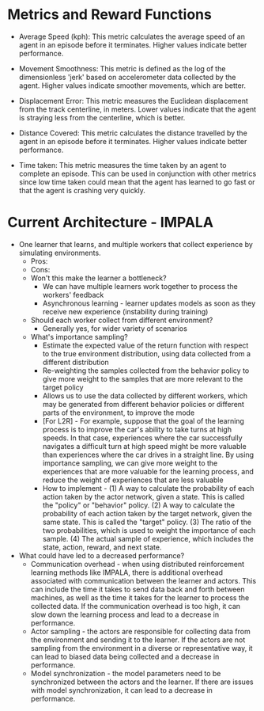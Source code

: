 # Metrics and Reward Functions
- Average Speed (kph): This metric calculates the average speed of an agent in an episode before it terminates. Higher values indicate better performance.

- Movement Smoothness: This metric is defined as the log of the dimensionless 'jerk' based on accelerometer data collected by the agent. Higher values indicate smoother movements, which are better.

- Displacement Error: This metric measures the Euclidean displacement from the track centerline, in meters. Lower values indicate that the agent is straying less from the centerline, which is better.

- Distance Covered: This metric calculates the distance travelled by the agent in an episode before it terminates. Higher values indicate better performance.

- Time taken: This metric measures the time taken by an agent to complete an episode. This can be used in conjunction with other metrics since low time taken could mean that the agent has learned to go fast or that the agent is crashing very quickly.

# Current Architecture - IMPALA
- One learner that learns, and multiple workers that collect experience by simulating environments.
    - Pros:
    - Cons:
    - Won't this make the learner a bottleneck?
        - We can have multiple learners work together to process the workers' feedback
        - Asynchronous learning - learner updates models as soon as they receive new experience (instability during training)
    - Should each worker collect from different environment?
        - Generally yes, for wider variety of scenarios
    - What's importance sampling?
        - Estimate the expected value of the return function with respect to the true environment distribution, using data collected from a different distribution
        - Re-weighting the samples collected from the behavior policy to give more weight to the samples that are more relevant to the target policy
        - Allows us to use the data collected by different workers, which may be generated from different behavior policies or different parts of the environment, to improve the mode
        - [For L2R] - For example, suppose that the goal of the learning process is to improve the car's ability to take turns at high speeds. In that case, experiences where the car successfully navigates a difficult turn at high speed might be more valuable than experiences where the car drives in a straight line. By using importance sampling, we can give more weight to the experiences that are more valuable for the learning process, and reduce the weight of experiences that are less valuable
        - How to implement - (1) A way to calculate the probability of each action taken by the actor network, given a state. This is called the "policy" or "behavior" policy. (2) A way to calculate the probability of each action taken by the target network, given the same state. This is called the "target" policy. (3) The ratio of the two probabilities, which is used to weight the importance of each sample. (4) The actual sample of experience, which includes the state, action, reward, and next state.
- What could have led to a decreased performance?
    - Communication overhead - when using distributed reinforcement learning methods like IMPALA, there is additional overhead associated with communication between the learner and actors. This can include the time it takes to send data back and forth between machines, as well as the time it takes for the learner to process the collected data. If the communication overhead is too high, it can slow down the learning process and lead to a decrease in performance.
    - Actor sampling - the actors are responsible for collecting data from the environment and sending it to the learner. If the actors are not sampling from the environment in a diverse or representative way, it can lead to biased data being collected and a decrease in performance.
    - Model synchronization - the model parameters need to be synchronized between the actors and the learner. If there are issues with model synchronization, it can lead to a decrease in performance.
    
